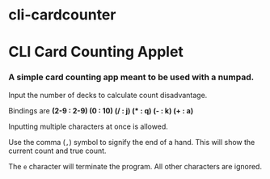 # cli-cardcounter
<h1>CLI Card Counting Applet</h1>

<h3><b>A simple card counting app meant to be used with a numpad.</b></h3>

Input the number of decks to calculate count disadvantage.

Bindings are <b>(2-9 : 2-9) (0 : 10) (/ : j) (* : q) (- : k) (+ : a)</b>

Inputting multiple characters at once is allowed.

Use the comma (`,`) symbol to signify the end of a hand. This will show the current count and true count.

The `e` character will terminate the program. All other characters are ignored.
